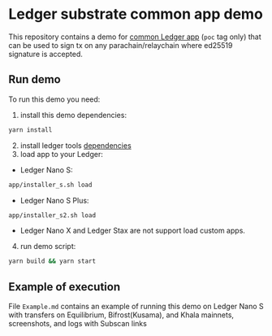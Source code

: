 # Ledger substrate common app demo
This repository contains a demo for [common Ledger app](https://github.com/eq-lab/app-substrate-common/tree/poc) (`poc` tag only)
that can be used to sign tx on any parachain/relaychain 
where ed25519 signature is accepted.

## Run demo
To run this demo you need:
1. install this demo dependencies:
```bash
yarn install
```
2. install ledger tools [dependencies](https://github.com/eq-lab/app-substrate-common/blob/master/docs/build.md)
3. load app to your Ledger:
- Ledger Nano S:
```bash
app/installer_s.sh load
```
- Ledger Nano S Plus:
```bash
app/installer_s2.sh load
```
- Ledger Nano X and Ledger Stax are not support load custom apps.
4. run demo script:
```bash
yarn build && yarn start
```


## Example of execution
File `Example.md` contains an example of running this demo on Ledger Nano S 
with transfers on Equilibrium, Bifrost(Kusama), and Khala mainnets, 
screenshots, and logs with Subscan links
